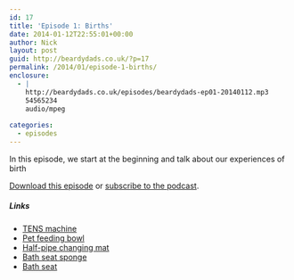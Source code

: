 ```yaml
---
id: 17
title: 'Episode 1: Births'
date: 2014-01-12T22:55:01+00:00
author: Nick
layout: post
guid: http://beardydads.co.uk/?p=17
permalink: /2014/01/episode-1-births/
enclosure:
  - |
    http://beardydads.co.uk/episodes/beardydads-ep01-20140112.mp3
    54565234
    audio/mpeg
    
categories:
  - episodes
---
```

In this episode, we start at the beginning and talk about our experiences of birth

[Download this episode](http://beardydads.co.uk/episodes/beardydads-ep01-20140112.mp3) or [subscribe to the podcast](http://feeds.feedburner.com/BeardyDads).

##### Links

  * [TENS machine](http://en.wikipedia.org/wiki/Tens_machine)
  * [Pet feeding bowl](http://www.petsathome.com/shop/double-plastic-black-feeding-bowl-117507)
  * [Half-pipe changing mat](http://www.johnlewis.com/john-lewis-baby-wedge-changing-mat-white/p230497033)
  * [Bath seat sponge](http://www.amazon.co.uk/Summer-Infant-Comfy-Bath-Sponge/dp/B000H953Y2)
  * [Bath seat](https://www.kiddicare.com/webapp/wcs/stores/servlet/productdisplay0_10751_-1_149533_10001)